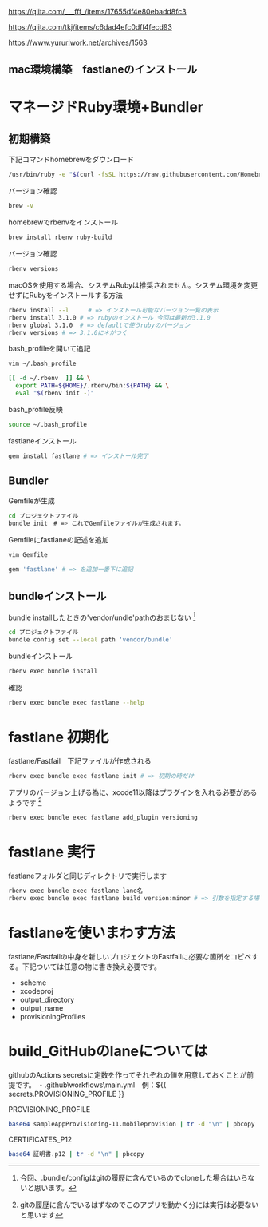 https://qiita.com/___fff_/items/17655df4e80ebadd8fc3

https://qiita.com/tkj/items/c6dad4efc0dff4fecd93

https://www.yururiwork.net/archives/1563

mac環境構築　fastlaneのインストール 
----

# マネージドRuby環境+Bundler

## 初期構築

下記コマンドhomebrewをダウンロード
```sh
/usr/bin/ruby -e "$(curl -fsSL https://raw.githubusercontent.com/Homebrew/install/master/install)"
```

バージョン確認
```sh
brew -v
```

homebrewでrbenvをインストール
```sh
brew install rbenv ruby-build
```

バージョン確認
```sh
rbenv versions
```

macOSを使用する場合、システムRubyは推奨されません。システム環境を変更せずにRubyをインストールする方法
```sh
rbenv install --l 　　 # => インストール可能なバージョン一覧の表示
rbenv install 3.1.0 # => rubyのインストール 今回は最新が3.1.0
rbenv global 3.1.0  # => defaultで使うrubyのバージョン
rbenv versions # => 3.1.0に＊がつく
```

bash_profileを開いて追記
```sh
vim ~/.bash_profile
```
```sh
[[ -d ~/.rbenv  ]] && \
  export PATH=${HOME}/.rbenv/bin:${PATH} && \
  eval "$(rbenv init -)"
```

bash_profile反映
```sh
source ~/.bash_profile
```

fastlaneインストール
```sh
gem install fastlane # => インストール完了
```

## Bundler
Gemfileが生成
```sh
cd プロジェクトファイル
bundle init　# => これでGemfileファイルが生成されます。
```
Gemfileにfastlaneの記述を追加
```sh
vim Gemfile
```
```sh
gem 'fastlane' # => を追加一番下に追記
```

## bundleインストール
bundle installしたときの'vendor/undle'pathのおまじない
[^※1]
[^※1]: 今回、.bundle/configはgitの履歴に含んでいるのでcloneした場合はいらないと思います。
```sh
cd プロジェクトファイル
bundle config set --local path 'vendor/bundle'  
```
bundleインストール
```sh
rbenv exec bundle install
```

確認
```sh
rbenv exec bundle exec fastlane --help
```

# fastlane 初期化
fastlane/Fastfail　下記ファイルが作成される
```sh
rbenv exec bundle exec fastlane init # => 初期の時だけ
```

アプリのバージョン上げる為に、xcode11以降はプラグインを入れる必要があるようです
[^※2]
[^※2]: gitの履歴に含んでいるはずなのでこのアプリを動かく分には実行は必要ないと思います
```sh
rbenv exec bundle exec fastlane add_plugin versioning
```

# fastlane 実行
fastlaneフォルダと同じディレクトリで実行します
```sh
rbenv exec bundle exec fastlane lane名
rbenv exec bundle exec fastlane build version:minor # => 引数を指定する場合
```

# fastlaneを使いまわす方法
fastlane/Fastfailの中身を新しいプロジェクトのFastfailに必要な箇所をコピペする。下記ついては任意の物に書き換え必要です。
- scheme
- xcodeproj
- output_directory
- output_name
- provisioningProfiles

# build_GitHubのlaneについては
githubのActions secretsに定数を作ってそれぞれの値を用意しておくことが前提です。
・.github\workflows\main.yml　例：${{ secrets.PROVISIONING_PROFILE }}

PROVISIONING_PROFILE
```sh
base64 sampleAppProvisioning-11.mobileprovision | tr -d "\n" | pbcopy
```

CERTIFICATES_P12
```sh
base64 証明書.p12 | tr -d "\n" | pbcopy
```


